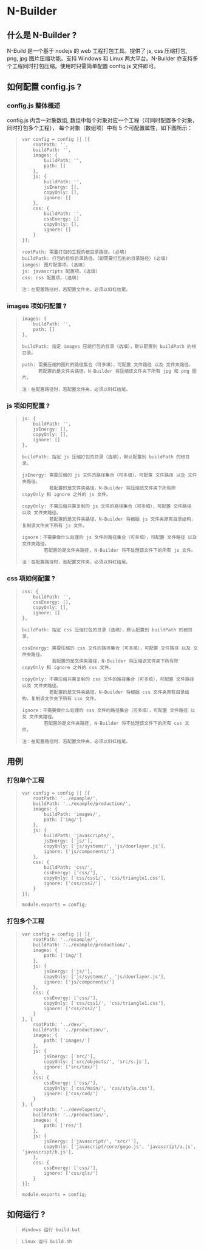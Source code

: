 N-Builder
============

## 什么是 N-Builder ?

N-Build 是一个基于 nodejs 的 web 工程打包工具。提供了 js, css 压缩打包, png, jpg 图片压缩功能。支持 Windows 和 Linux 两大平台。N-Builder 亦支持多个工程同时打包压缩。使用时只需简单配置 config.js 文件即可。

## 如何配置 config.js ?

### config.js 整体概述

config.js 内含一对象数组, 数组中每个对象对应一个工程（可同时配置多个对象，同时打包多个工程），
每个对象（数组项）中有 5 个可配置属性，如下图所示：

>     var config = config || [{
>         rootPath: '',
>         buildPath: '',
>         images: {
>             buildPath: '',
>             path: []
>         },
>         js: {
>             buildPath: '',
>             jsEnergy: [],
>             copyOnly: [],
>             ignore: []
>         },
>         css: {
>             buildPath: '',
>             cssEnergy: []
>             copyOnly: [],
>             ignore: []
>         }
>     }];
> 
>     rootPath: 需要打包的工程的根目录路径。(必填)
>     buildPath: 打包的目标目录路径。（即需要打包到的目录路径）(必填)
>     iamges: 图片配置项。(选填)
>     js: javascripts 配置项。(选填)
>     css: css 配置项。(选填)
>
>     注：在配置路径时，若配置文件夹，必须以斜杠结尾。

### images 项如何配置 ?

>     images: {
>         buildPath: '',
>         path: []
>     },
>       
>     buildPath: 指定 images 压缩打包的目录（选填），默认配置到 buildPath 的根目录。
>  
>     path: 需要压缩的图片的路径集合（可多填），可配置 文件路径 以及 文件夹路径。
>           若配置的是文件夹路径，N-Builder 将压缩该文件夹下所有 jpg 和 png 图片。
>
>     注：在配置路径时，若配置文件夹，必须以斜杠结尾。

### js 项如何配置 ?

>     js: {
>         buildPath: '',
>         jsEnergy: [],
>         copyOnly: [],
>         ignore: []
>     },
>       
>     buildPath: 指定 js 压缩打包的目录（选填），默认配置到 buildPath 的根目录。
>  
>     jsEnergy: 需要压缩的 js 文件的路径集合（可多填），可配置 文件路径 以及 文件夹路径。
>               若配置的是文件夹路径，N-Builder 将压缩该文件夹下所有除 copyOnly 和 ignore 之外的 js 文件。
>
>     copyOnly: 不需压缩只需复制的 js 文件的路径集合（可多填），可配置 文件路径 以及 文件夹路径。
>               若配置的是文件夹路径，N-Builder 将根据 js 文件夹原有目录结构，复制该文件夹下所有 js 文件。
>         
>     ignore：不需要做什么处理的 js 文件的路径集合（可多填），可配置 文件路径 以及 文件夹路径。 
>             若配置的是文件夹路径, N-Builder 将不处理该文件下的所有 js 文件。
>
>     注：在配置路径时，若配置文件夹，必须以斜杠结尾。

### css 项如何配置 ?

>     css: {
>         buildPath: '',
>         cssEnergy: [],
>         copyOnly: [],
>         ignore: []
>     },
>
>     buildPath: 指定 css 压缩打包的目录（选填），默认配置到 buildPath 的根目录。
>         
>     cssEnergy: 需要压缩的 css 文件的路径集合（可多填），可配置 文件路径 以及 文件夹路径。
>                若配置的是文件夹路径，N-Builder 将压缩该文件夹下所有除 copyOnly 和 ignore 之外的 css 文件。
>
>     copyOnly: 不需压缩只需复制的 css 文件的路径集合（可多填），可配置 文件路径 以及 文件夹路径。
>               若配置的是文件夹路径，N-Builder 将根据 css 文件夹原有目录结构，复制该文件夹下所有 css 文件。
>         
>     ignore：不需要做什么处理的 css 文件的路径集合（可多填），可配置 文件路径 以及 文件夹路径。 
>             若配置的是文件夹路径, N-Builder 将不处理该文件下的所有 css 文件。
>
>     注：在配置路径时，若配置文件夹，必须以斜杠结尾。

## 用例

### 打包单个工程

>     var config = config || [{
>         rootPath: '../example/',
>         buildPath: '../example/production/',
>         images: {
>             buildPath: 'images/',
>             path: ['img/']
>         },
>         js: {
>             buildPath: 'javascripts/',
>             jsEnergy: ['js/'],
>             copyOnly: ['js/systems/', 'js/doorlayer.js'],
>             ignore: ['js/components/']
>         },
>         css: {
>             buildPath: 'css/',
>             cssEnergy: ['css/'],
>             copyOnly: ['css/css1/', 'css/triangle1.css'],
>             ignore: ['css/css2/']
>         }
>     }];
>
>     module.exports = config;

### 打包多个工程

>     var config = config || [{
>         rootPath: '../example/',
>         buildPath: '../example/production/',
>         images: {
>             path: ['img/']
>         },
>         js: {
>             jsEnergy: ['js/'],
>             copyOnly: ['js/systems/', 'js/doorlayer.js'],
>             ignore: ['js/components/']
>         },
>         css: {
>             cssEnergy: ['css/'],
>             copyOnly: ['css/css1/', 'css/triangle1.css'],
>             ignore: ['css/css2/']
>         }
>     }, {
>         rootPath: '../dev/',
>         buildPath: '../production/',
>         images: {
>             path: ['images/']
>         },
>         js: {
>             jsEnergy: ['src/'],
>             copyOnly: ['src/objects/', 'src/s.js'],
>             ignore: ['src/tex/']
>         },
>         css: {
>             cssEnergy: ['css/'],
>             copyOnly: ['css/main/', 'css/style.css'],
>             ignore: ['css/cod/']
>         }
>     }, {
>         rootPath: '../developent/',
>         buildPath: '../production/',
>         images: {
>             path: ['res/']
>         },
>         js: {
>             jsEnergy: ['javascript/', 'src/''],
>             copyOnly: ['javascript/core/gogo.js', 'javascript/a.js', 'javascript/b.js'],
>         },
>         css: {
>             cssEnergy: ['css/'],
>             ignore: ['css/qls/']
>         }
>     }];
>
>     module.exports = config;

## 如何运行 ?

>     Windows 运行 build.bat

>     Linux 运行 build.sh







